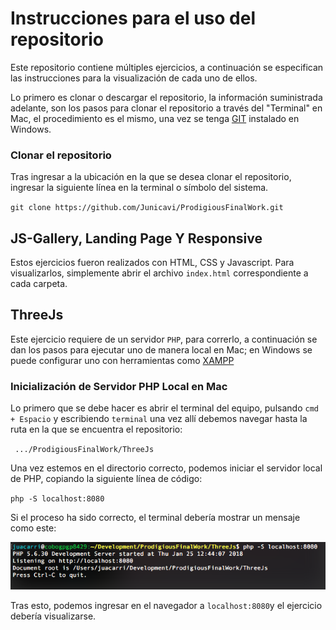 # Instrucciones para el uso del repositorio

Este repositorio contiene múltiples ejercicios, a continuación se especifican las instrucciones para la visualización de cada uno de ellos.

Lo primero es clonar o descargar el repositorio, la información suministrada adelante, son los pasos para clonar el repositorio a través del "Terminal" en Mac, el procedimiento es el mismo, una vez se tenga [GIT](https://git-scm.com/downloads) instalado en Windows.

### Clonar el repositorio
Tras ingresar a la ubicación en la que se desea clonar el repositorio, ingresar la siguiente línea en la terminal o símbolo del sistema.

`git clone https://github.com/Junicavi/ProdigiousFinalWork.git`

## JS-Gallery, Landing Page Y Responsive
Estos ejercicios fueron realizados con HTML, CSS y Javascript. Para visualizarlos, simplemente abrir el archivo `index.html` correspondiente a cada carpeta.

## ThreeJs
Este ejercicio requiere de un servidor `PHP`, para correrlo, a continuación se dan los pasos para ejecutar uno de manera local en Mac; en Windows se puede configurar uno con herramientas como [XAMPP](https://www.apachefriends.org/es/download.html) 

### Inicialización de Servidor PHP Local en Mac
Lo primero que se debe hacer es abrir el terminal del equipo, pulsando `cmd + Espacio` y escribiendo `terminal` una vez allí debemos navegar hasta la ruta en la que se encuentra el repositorio: 

` .../ProdigiousFinalWork/ThreeJs`

Una vez estemos en el directorio correcto, podemos iniciar el servidor local de PHP, copiando la siguiente línea de código:

`php -S localhost:8080`

Si el proceso ha sido correcto, el terminal debería mostrar un mensaje como este:

![Inicialización exitosa del servidor](https://github.com/Junicavi/ProdigiousFinalWork/blob/master/PHPServer.png?raw=true)

Tras esto, podemos ingresar en el navegador a `localhost:8080`y el ejercicio debería visualizarse.